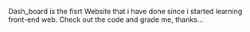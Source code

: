 Dash_board is the fisrt Website that i have done since i started learning front-end web. Check out the code and grade me, thanks...
